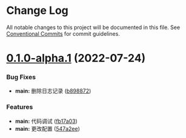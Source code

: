 # Change Log

All notable changes to this project will be documented in this file.
See [Conventional Commits](https://conventionalcommits.org) for commit guidelines.

# [0.1.0-alpha.1](https://github.com/KavenLong/lerna-packages/compare/v0.1.0-alpha.0...v0.1.0-alpha.1) (2022-07-24)


### Bug Fixes

* **main:** 删除日志记录 ([b898872](https://github.com/KavenLong/lerna-packages/commit/b898872b81fd079e70f2c4a3950460e46d83f630))


### Features

* **main:** 代码调试 ([fb17a03](https://github.com/KavenLong/lerna-packages/commit/fb17a03c39355bf53478b4d9d216479f17b7d10e))
* **main:** 更改配置 ([547a2ee](https://github.com/KavenLong/lerna-packages/commit/547a2ee585eb37524730c862658737acc6814132))
